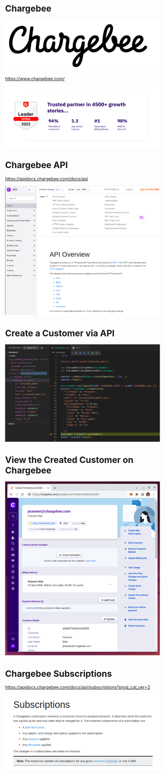 # Chargebee

![](chargebee.png)

https://www.chargebee.com/

![](trusted-partner.png)

# Chargebee API

https://apidocs.chargebee.com/docs/api

![](chargebee-api.png)

# Create a Customer via API

![](customer-vscode.png)

# View the Created Customer on Chargebee

![](customer-chargebee.png)

# Chargebee Subscriptions

https://apidocs.chargebee.com/docs/api/subscriptions?prod_cat_ver=2

![](subscription.png)